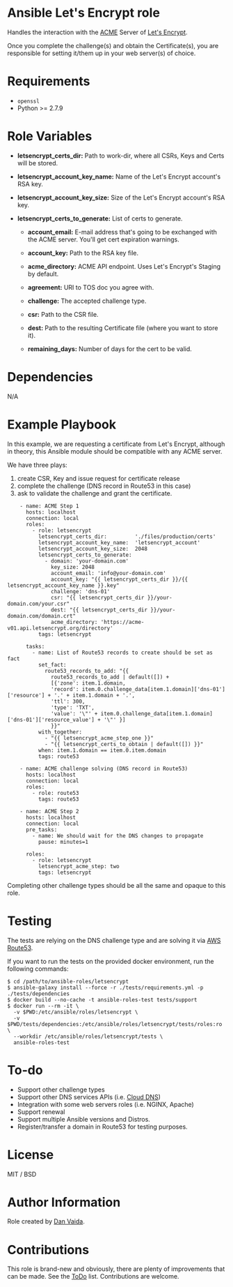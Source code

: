 # Ansible Let's Encrypt role

Handles the interaction with the [ACME][1] Server of [Let's Encrypt][2].

Once you complete the challenge(s) and obtain the Certificate(s), you are responsible for setting it/them up in your web server(s) of choice.

# Requirements

* `openssl`
* Python >= 2.7.9

# Role Variables

* __letsencrypt_certs_dir:__
  Path to work-dir, where all CSRs, Keys and Certs will be stored.

* __letsencrypt_account_key_name:__
  Name of the Let's Encrypt account's RSA key.

* __letsencrypt_account_key_size:__
  Size of the Let's Encrypt account's RSA key.

* __letsencrypt_certs_to_generate:__
  List of certs to generate.

  * __account_email:__
    E-mail address that's going to be exchanged with the ACME server. You'll get cert expiration warnings.

  * __account_key:__
    Path to the RSA key file.

  * __acme_directory:__
    ACME API endpoint. Uses Let's Encrypt's Staging by default.

  * __agreement:__
    URI to TOS doc you agree with.

  * __challenge:__
    The accepted challenge type.

  * __csr:__
    Path to the CSR file.

  * __dest:__
    Path to the resulting Certificate file (where you want to store it).

  * __remaining_days:__
    Number of days for the cert to be valid.

# Dependencies

N/A

# Example Playbook

In this example, we are requesting a certificate from Let's Encrypt,
although in theory, this Ansible module should be compatible with any
ACME server.

We have three plays:

1. create CSR, Key and issue request for certificate release
2. complete the challenge (DNS record in Route53 in this case)
3. ask to validate the challenge and grant the certificate.

```
    - name: ACME Step 1
      hosts: localhost
      connection: local
      roles:
        - role: letsencrypt
          letsencrypt_certs_dir:         './files/production/certs'
          letsencrypt_account_key_name:  'letsencrypt_account'
          letsencrypt_account_key_size:  2048
          letsencrypt_certs_to_generate:
            - domain: 'your-domain.com'
              key_size: 2048
              account_email: 'info@your-domain.com'
              account_key: "{{ letsencrypt_certs_dir }}/{{ letsencrypt_account_key_name }}.key"
              challenge: 'dns-01'
              csr: "{{ letsencrypt_certs_dir }}/your-domain.com/your.csr"
              dest: "{{ letsencrypt_certs_dir }}/your-domain.com/domain.crt"
              acme_directory: 'https://acme-v01.api.letsencrypt.org/directory'
          tags: letsencrypt

      tasks:
        - name: List of Route53 records to create should be set as fact
          set_fact:
            route53_records_to_add: "{{
              route53_records_to_add | default([]) +
              [{'zone': item.1.domain,
              'record': item.0.challenge_data[item.1.domain]['dns-01']['resource'] + '.' + item.1.domain + '.',
              'ttl': 300,
              'type': 'TXT',
              'value': '\"' + item.0.challenge_data[item.1.domain]['dns-01']['resource_value'] + '\"' }]
              }}"
          with_together:
            - "{{ letsencrypt_acme_step_one }}"
            - "{{ letsencrypt_certs_to_obtain | default([]) }}"
          when: item.1.domain == item.0.item.domain
          tags: route53

    - name: ACME challenge solving (DNS record in Route53)
      hosts: localhost
      connection: local
      roles:
        - role: route53
          tags: route53

    - name: ACME Step 2
      hosts: localhost
      connection: local
      pre_tasks:
        - name: We should wait for the DNS changes to propagate
          pause: minutes=1

      roles:
        - role: letsencrypt
          letsencrypt_acme_step: two
          tags: letsencrypt
```

Completing other challenge types should be all the same and opaque to this role.

# Testing

The tests are relying on the DNS challenge type and are solving it via
[AWS Route53][3].

If you want to run the tests on the provided docker environment, run the
following commands:

    $ cd /path/to/ansible-roles/letsencrypt
    $ ansible-galaxy install --force -r ./tests/requirements.yml -p ./tests/dependencies
    $ docker build --no-cache -t ansible-roles-test tests/support
    $ docker run --rm -it \
      -v $PWD:/etc/ansible/roles/letsencrypt \
      -v $PWD/tests/dependencies:/etc/ansible/roles/letsencrypt/tests/roles:ro \
      --workdir /etc/ansible/roles/letsencrypt/tests \
      ansible-roles-test

# To-do

* Support other challenge types
* Support other DNS services APIs (i.e. [Cloud DNS][4])
* Integration with some web servers roles (i.e. NGINX, Apache)
* Support renewal
* Support multiple Ansible versions and Distros.
* Register/transfer a domain in Route53 for testing purposes.

# License

MIT / BSD

# Author Information

Role created by [Dan Vaida](https://github.com/danvaida).

# Contributions

This role is brand-new and obviously, there are plenty of improvements that can be made.
See the [ToDo](#to-do) list. Contributions are welcome.

[1]: https://ietf-wg-acme.github.io/acme/
[2]: https://letsencrypt.org
[3]: https://aws.amazon.com/route53/
[4]: https://cloud.google.com/dns/

